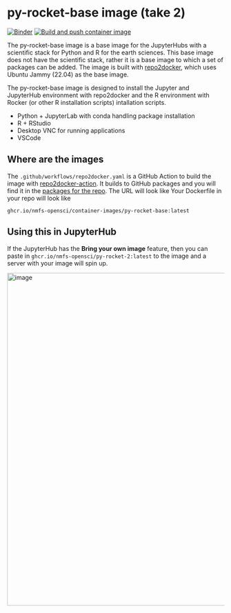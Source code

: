 # py-rocket-base image (take 2)

[![Binder](https://mybinder.org/badge_logo.svg)](https://mybinder.org/v2/gh/nmfs-opensci/py-rocket-2/HEAD)
[![Build and push container image](https://github.com/nmfs-opensci/py-rocket-2/actions/workflows/repo2docker.yaml/badge.svg)](https://github.com/nmfs-opensci/py-rocket-2/actions/workflows/repo2docker.yaml)

The py-rocket-base image is a base image for the JupyterHubs with a scientific stack for Python and R for the earth sciences. This base image does not have the scientific stack, rather it is a base image to which a set of packages can be added. The image is built with [repo2docker](https://repo2docker.readthedocs.io), which uses Ubuntu Jammy (22.04) as the base image. 

The py-rocket-base image is designed to install the Jupyter and JupyterHub environment with repo2docker and the R environment with Rocker (or other R installation scripts) intallation scripts.

* Python + JupyterLab with conda handling package installation
* R + RStudio
* Desktop VNC for running applications
* VSCode

## Where are the images

The `.github/workflows/repo2docker.yaml` is a GitHub Action to build the image with [repo2docker-action](https://github.com/jupyterhub/repo2docker-action). It builds to GitHub packages and you will find it in the [packages for the repo](https://github.com/orgs/nmfs-opensci/packages?repo_name=py-rocket-2). The URL will look like
Your Dockerfile in your repo will look like
```
ghcr.io/nmfs-opensci/container-images/py-rocket-base:latest
```

<!--
## Using this as a base image

* R packages: Include `install.R`
* Python packages: `environment.yml`
* Desktop applications: `*.desktop` files + entry in `mime` directory if application should be associated with specific file types.
* root installs: `app.sh` file.

Your Dockerfile in your repo will look like
```
FROM ghcr.io/nmfs-opensci/container-images/py-rocket-base:latest

# If needed to do a root install of software
USER root
COPY app.sh app.sh
RUN cp app.sh /app.sh && chmod xxxxx && ./app.sh && rm app.sh
USER ${NB_USER}

# install R packages
COPY install.R install.R
RUN cp install.R install.R && Rscript install.R && rm install.R

# install the Python libraries
COPY environment.yml environment.yml
RUN conda env update -n notebook -f environment.yml \
    && conda clean --all \
    && rm environment.yml

# If needed to do add a Desktop application
COPY *.desktop ${REPO_DIR}/*.desktop
COPY mime/*.xml ${REPO_DIR}/mime/*.xml

USER ${NB_USER}
```
-->

## Using this in JupyterHub

If the JupyterHub has the **Bring your own image** feature, then you can paste in `ghcr.io/nmfs-opensci/py-rocket-2:latest` to the image and a server with your image will spin up.

<img width="772" alt="image" src="https://github.com/user-attachments/assets/13f1d200-b8a6-44e1-a9db-537260b21ec4">
